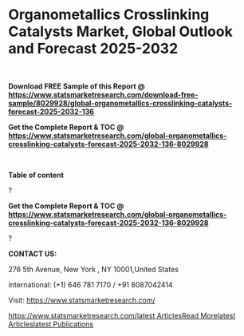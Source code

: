 <h1>Organometallics Crosslinking Catalysts Market, Global Outlook and Forecast 2025-2032</h1><br/><p><strong>Download FREE Sample of this Report @ <a href="https://www.statsmarketresearch.com/download-free-sample/8029928/global-organometallics-crosslinking-catalysts-forecast-2025-2032-136">https://www.statsmarketresearch.com/download-free-sample/8029928/global-organometallics-crosslinking-catalysts-forecast-2025-2032-136</a></strong></p>
 
 
 
 <div><b>Get the Complete Report & TOC @ <a href="https://www.statsmarketresearch.com/global-organometallics-crosslinking-catalysts-forecast-2025-2032-136-8029928">https://www.statsmarketresearch.com/global-organometallics-crosslinking-catalysts-forecast-2025-2032-136-8029928</a></b></div>
 
 
 
 <p><br />
 
 <b>Table of content</b></p>
 
 
 
 <p>? </p>
 
 
 
 <div><b>Get the Complete Report & TOC @ <a href="https://www.statsmarketresearch.com/global-organometallics-crosslinking-catalysts-forecast-2025-2032-136-8029928">https://www.statsmarketresearch.com/global-organometallics-crosslinking-catalysts-forecast-2025-2032-136-8029928</a></b></div>
 
 
 
 <p>? </p>
 
 
 
 <p><b>CONTACT US:</b><br />
 
 276 5th Avenue, New York , NY 10001,United States<br />
 
 International: (+1) 646 781 7170 / +91 8087042414<br />
 
 Visit: <a href="https://www.statsmarketresearch.com/">https://www.statsmarketresearch.com/</a><br />
 
 <a href="https://gyeongbokgung.com">https://www.statsmarketresearch.com/</a><a href="https://hallyeomaritime.com">latest Articles</a><a href="https://jingwansa.com">Read More</a><a href="https://nguoiviet.jp/">latest Articles</a><a href="https://www.intelmarketresearch.com/">latest Publications</a></p>